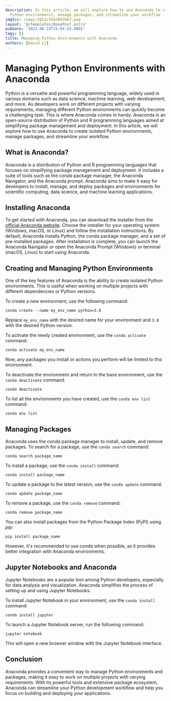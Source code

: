```yaml
---
description: In this article, we will explore how to use Anaconda to create isolated
  Python environments, manage packages, and streamline your workflow
imgSrc: /imgs/2023/3563897667.png
layout: '@/templates/BasePost.astro'
pubDate: '2023-06-23T15:04:55.000Z'
tags: []
title: Managing Python Environments with Anaconda
authors: [David Li]
---
```


# Managing Python Environments with Anaconda

Python is a versatile and powerful programming language, widely used in various domains such as data science, machine learning, web development, and more. As developers work on different projects with varying requirements, managing different Python environments can quickly become a challenging task. This is where Anaconda comes in handy. Anaconda is an open-source distribution of Python and R programming languages aimed at simplifying package management and deployment. In this article, we will explore how to use Anaconda to create isolated Python environments, manage packages, and streamline your workflow.

## What is Anaconda?

Anaconda is a distribution of Python and R programming languages that focuses on simplifying package management and deployment. It includes a suite of tools such as the *conda* package manager, the Anaconda Navigator, and the Anaconda prompt. Anaconda aims to make it easy for developers to install, manage, and deploy packages and environments for scientific computing, data science, and machine learning applications.

## Installing Anaconda

To get started with Anaconda, you can download the installer from the [official Anaconda website](https://www.anaconda.com/products/distribution). Choose the installer for your operating system (Windows, macOS, or Linux) and follow the installation instructions. By default, Anaconda installs Python, the conda package manager, and a set of pre-installed packages. After installation is complete, you can launch the Anaconda Navigator or open the Anaconda Prompt (Windows) or terminal (macOS, Linux) to start using Anaconda.

## Creating and Managing Python Environments

One of the key features of Anaconda is the ability to create isolated Python environments. This is useful when working on multiple projects with different dependencies or Python versions.

To create a new environment, use the following command:

```
conda create --name my_env_name python=3.8
```

Replace `my_env_name` with the desired name for your environment and `3.8` with the desired Python version.

To activate the newly created environment, use the `conda activate` command:

```
conda activate my_env_name
```

Now, any packages you install or actions you perform will be limited to this environment.

To deactivate the environment and return to the base environment, use the `conda deactivate` command:

```
conda deactivate
```

To list all the environments you have created, use the `conda env list` command:

```
conda env list
```

## Managing Packages

Anaconda uses the *conda* package manager to install, update, and remove packages. To search for a package, use the `conda search` command:

```
conda search package_name
```

To install a package, use the `conda install` command:

```
conda install package_name
```

To update a package to the latest version, use the `conda update` command:

```
conda update package_name
```

To remove a package, use the `conda remove` command:

```
conda remove package_name
```

You can also install packages from the Python Package Index (PyPI) using *pip*:

```
pip install package_name
```

However, it's recommended to use *conda* when possible, as it provides better integration with Anaconda environments.

## Jupyter Notebooks and Anaconda

Jupyter Notebooks are a popular tool among Python developers, especially for data analysis and visualization. Anaconda simplifies the process of setting up and using Jupyter Notebooks.

To install Jupyter Notebook in your environment, use the `conda install` command:

```
conda install jupyter
```

To launch a Jupyter Notebook server, run the following command:

```
jupyter notebook
```

This will open a new browser window with the Jupyter Notebook interface.

## Conclusion

Anaconda provides a convenient way to manage Python environments and packages, making it easy to work on multiple projects with varying requirements. With its powerful tools and extensive package ecosystem, Anaconda can streamline your Python development workflow and help you focus on building and deploying your applications.